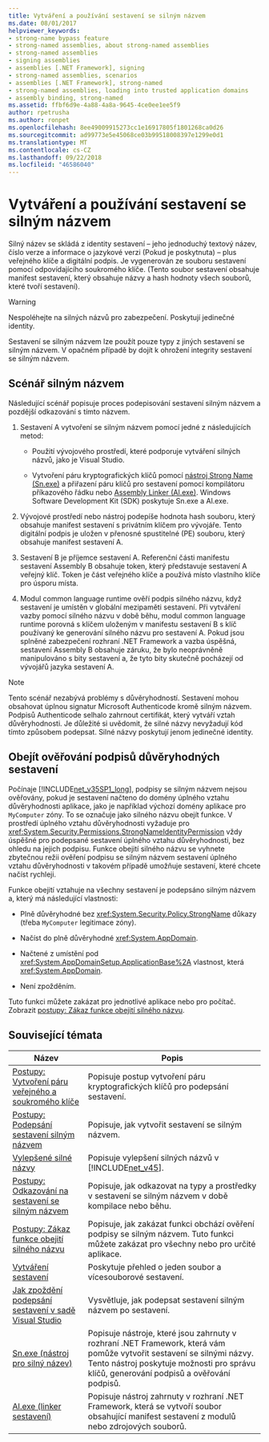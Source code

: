 ```yaml
---
title: Vytváření a používání sestavení se silným názvem
ms.date: 08/01/2017
helpviewer_keywords:
- strong-name bypass feature
- strong-named assemblies, about strong-named assemblies
- strong-named assemblies
- signing assemblies
- assemblies [.NET Framework], signing
- strong-named assemblies, scenarios
- assemblies [.NET Framework], strong-named
- strong-named assemblies, loading into trusted application domains
- assembly binding, strong-named
ms.assetid: ffbf6d9e-4a88-4a8a-9645-4ce0ee1ee5f9
author: rpetrusha
ms.author: ronpet
ms.openlocfilehash: 8ee49009915273cc1e16917805f1801268ca0d26
ms.sourcegitcommit: ad99773e5e45068ce03b99518008397e1299e0d1
ms.translationtype: MT
ms.contentlocale: cs-CZ
ms.lasthandoff: 09/22/2018
ms.locfileid: "46586040"
---
```

# <a name="create-and-use-strong-named-assemblies"></a>Vytváření a používání sestavení se silným názvem

Silný název se skládá z identity sestavení – jeho jednoduchý textový název, číslo verze a informace o jazykové verzi (Pokud je poskytnuta) – plus veřejného klíče a digitální podpis. Je vygenerován ze souboru sestavení pomocí odpovídajícího soukromého klíče. (Tento soubor sestavení obsahuje manifest sestavení, který obsahuje názvy a hash hodnoty všech souborů, které tvoří sestavení).

> [!WARNING]
> Nespoléhejte na silných názvů pro zabezpečení. Poskytují jedinečné identity.

Sestavení se silným názvem lze použít pouze typy z jiných sestavení se silným názvem. V opačném případě by dojít k ohrožení integrity sestavení se silným názvem.

## <a name="strong-name-scenario"></a>Scénář silným názvem

Následující scénář popisuje proces podepisování sestavení silným názvem a pozdější odkazování s tímto názvem.

1.  Sestavení A vytvoření se silným názvem pomocí jedné z následujících metod:

    -   Použití vývojového prostředí, které podporuje vytváření silných názvů, jako je Visual Studio.

    -   Vytvoření páru kryptografických klíčů pomocí [nástroj Strong Name (Sn.exe)](../../../docs/framework/tools/sn-exe-strong-name-tool.md) a přiřazení páru klíčů pro sestavení pomocí kompilátoru příkazového řádku nebo [Assembly Linker (Al.exe)](../../../docs/framework/tools/al-exe-assembly-linker.md). Windows Software Development Kit (SDK) poskytuje Sn.exe a Al.exe.

2.  Vývojové prostředí nebo nástroj podepíše hodnota hash souboru, který obsahuje manifest sestavení s privátním klíčem pro vývojáře. Tento digitální podpis je uložen v přenosné spustitelné (PE) souboru, který obsahuje manifest sestavení A.

3.  Sestavení B je příjemce sestavení A. Referenční části manifestu sestavení Assembly B obsahuje token, který představuje sestavení A veřejný klíč. Token je část veřejného klíče a používá místo vlastního klíče pro úsporu místa.

4.  Modul common language runtime ověří podpis silného názvu, když sestavení je umístěn v globální mezipaměti sestavení. Při vytváření vazby pomocí silného názvu v době běhu, modul common language runtime porovná s klíčem uloženým v manifestu sestavení B s klíč používaný ke generování silného názvu pro sestavení A. Pokud jsou splněné zabezpečení rozhraní .NET Framework a vazba úspěšná, sestavení Assembly B obsahuje záruku, že bylo neoprávněně manipulováno s bity sestavení a, že tyto bity skutečně pocházejí od vývojářů jazyka sestavení A.

> [!NOTE]
> Tento scénář nezabývá problémy s důvěryhodností. Sestavení mohou obsahovat úplnou signatur Microsoft Authenticode kromě silným názvem. Podpisů Authenticode selhalo zahrnout certifikát, který vytváří vztah důvěryhodnosti. Je důležité si uvědomit, že silné názvy nevyžadují kód tímto způsobem podepsat. Silné názvy poskytují jenom jedinečné identity.

## <a name="bypass-signature-verification-of-trusted-assemblies"></a>Obejít ověřování podpisů důvěryhodných sestavení

Počínaje [!INCLUDE[net_v35SP1_long](../../../includes/net-v35sp1-long-md.md)], podpisy se silným názvem nejsou ověřovány, pokud je sestavení načteno do domény úplného vztahu důvěryhodnosti aplikace, jako je například výchozí domény aplikace pro `MyComputer` zóny. To se označuje jako silného názvu obejít funkce. V prostředí úplného vztahu důvěryhodnosti vyžaduje pro <xref:System.Security.Permissions.StrongNameIdentityPermission> vždy úspěšné pro podepsané sestavení úplného vztahu důvěryhodnosti, bez ohledu na jejich podpisu. Funkce obejití silného názvu se vyhnete zbytečnou režii ověření podpisu se silným názvem sestavení úplného vztahu důvěryhodnosti v takovém případě umožňuje sestavení, které chcete načíst rychleji.

Funkce obejití vztahuje na všechny sestavení je podepsáno silným názvem a, který má následující vlastnosti:

-   Plně důvěryhodné bez <xref:System.Security.Policy.StrongName> důkazy (třeba `MyComputer` legitimace zóny).

-   Načíst do plně důvěryhodné <xref:System.AppDomain>.

-   Načtené z umístění pod <xref:System.AppDomainSetup.ApplicationBase%2A> vlastnost, která <xref:System.AppDomain>.

-   Není zpožděním.

Tuto funkci můžete zakázat pro jednotlivé aplikace nebo pro počítač. Zobrazit [postupy: Zákaz funkce obejití silného názvu](../../../docs/framework/app-domains/how-to-disable-the-strong-name-bypass-feature.md).

## <a name="related-topics"></a>Související témata

|Název|Popis|
|-----------|-----------------|
|[Postupy: Vytvoření páru veřejného a soukromého klíče](../../../docs/framework/app-domains/how-to-create-a-public-private-key-pair.md)|Popisuje postup vytvoření páru kryptografických klíčů pro podepsání sestavení.|
|[Postupy: Podepsání sestavení silným názvem](../../../docs/framework/app-domains/how-to-sign-an-assembly-with-a-strong-name.md)|Popisuje, jak vytvořit sestavení se silným názvem.|
|[Vylepšené silné názvy](../../../docs/framework/app-domains/enhanced-strong-naming.md)|Popisuje vylepšení silných názvů v [!INCLUDE[net_v45](../../../includes/net-v45-md.md)].|
|[Postupy: Odkazování na sestavení se silným názvem](../../../docs/framework/app-domains/how-to-reference-a-strong-named-assembly.md)|Popisuje, jak odkazovat na typy a prostředky v sestavení se silným názvem v době kompilace nebo běhu.|
|[Postupy: Zákaz funkce obejití silného názvu](../../../docs/framework/app-domains/how-to-disable-the-strong-name-bypass-feature.md)|Popisuje, jak zakázat funkci obchází ověření podpisy se silným názvem. Tuto funkci můžete zakázat pro všechny nebo pro určité aplikace.|
|[Vytváření sestavení](../../../docs/framework/app-domains/create-assemblies.md)|Poskytuje přehled o jeden soubor a vícesouborové sestavení.|
|[Jak zpoždění podepsání sestavení v sadě Visual Studio](/visualstudio/ide/managing-assembly-and-manifest-signing#how-to-sign-an-assembly-in-visual-studio)|Vysvětluje, jak podepsat sestavení silným názvem po sestavení.|
|[Sn.exe (nástroj pro silný název)](../../../docs/framework/tools/sn-exe-strong-name-tool.md)|Popisuje nástroje, které jsou zahrnuty v rozhraní .NET Framework, která vám pomůže vytvořit sestavení se silnými názvy. Tento nástroj poskytuje možnosti pro správu klíčů, generování podpisů a ověřování podpisů.|
|[Al.exe (linker sestavení)](../../../docs/framework/tools/al-exe-assembly-linker.md)|Popisuje nástroj zahrnuty v rozhraní .NET Framework, která se vytvoří soubor obsahující manifest sestavení z modulů nebo zdrojových souborů.|
